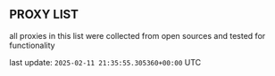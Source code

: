 ## PROXY LIST

all proxies in this list were collected from open sources and tested for functionality

last update: `2025-02-11 21:35:55.305360+00:00` UTC